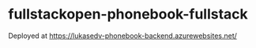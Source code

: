 # fullstackopen-phonebook-fullstack
Deployed at https://lukasedv-phonebook-backend.azurewebsites.net/


